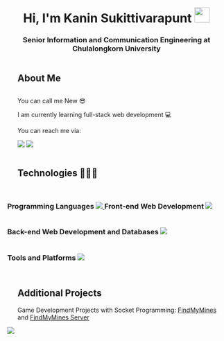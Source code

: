 <h1 align="center"><b>Hi, I'm Kanin Sukittivarapunt </b><img src="https://media.giphy.com/media/hvRJCLFzcasrR4ia7z/giphy.gif" width="35"></h1>
<h3 align="center">Senior Information and Communication Engineering at Chulalongkorn University</h3>

<div id="user-content-toc">
  <ul align="left">
    <summary><h2 style="display: inline-block">About Me</h2></summary>
    <p>You can call me New 😎</p>
    <p>I am currently learning full-stack web development 💻</p>
    <p>You can reach me via:</p>
    <a href="https://www.linkedin.com/in/kanin-sukittivarapunt"><img src="https://go-skill-icons.vercel.app/api/icons?i=linkedin" /></a>
    <a href="mailto:kanin.suk@outlook.com"><img src="https://go-skill-icons.vercel.app/api/icons?i=outlook" /></a>
  </ul>
</div>

<div id="user-content-toc">
  <ul align="left">
    <summary><h2 style="display: inline-block">Technologies 🧑🏻‍💻</h2></summary>
  </ul>
  <h3 style="display: inline-block">Programming Languages</h3>
  <a href="https://skillicons.dev">
    <img src="https://go-skill-icons.vercel.app/api/icons?i=py,java,js,go,cs" />
  </a>
  <h3 style="display: inline-block">Front-end Web Development</h3>
  <a href="https://skillicons.dev">
    <img src="https://go-skill-icons.vercel.app/api/icons?i=html,css,js,ts,react,nextjs,tailwind" />
  </a>
  <h3 style="display: inline-block">Back-end Web Development and Databases</h3>
  <a href="https://skillicons.dev">
    <img src="https://go-skill-icons.vercel.app/api/icons?i=go,nodejs,prisma,mysql,sqlserver,mongo" />
  </a>
  <h3 style="display: inline-block">Tools and Platforms</h3>
  <a href="https://skillicons.dev">
    <img src="https://go-skill-icons.vercel.app/api/icons?i=git,docker,githubactions,linux,digitalocean,azure,figma,postman" />
  </a>
</div>

<div id="user-content-toc">
  <ul align="left">
    <summary><h2 style="display: inline-block">Additional Projects</h2></summary>
      <span>Game Development Projects with Socket Programming:</span> <a href="https://bitbucket.org/netcentric/findmymines/src/master/">FindMyMines</a> and <a href="https://bitbucket.org/netcentric/fmm_be/src/master/">FindMyMines Server</a>
  </ul>
  <a href="https://skillicons.dev">
    <img src="https://skillicons.dev/icons?i=bitbucket,cs,unity" />
  </a>
</div>




<!--
**Kaninboy/Kaninboy** is a ✨ _special_ ✨ repository because its `README.md` (this file) appears on your GitHub profile.

Here are some ideas to get you started:

- 🔭 I’m currently working on ...
- 🌱 I’m currently learning ...
- 👯 I’m looking to collaborate on ...
- 🤔 I’m looking for help with ...
- 💬 Ask me about ...
- 📫 How to reach me: ...
- 😄 Pronouns: ...
- ⚡ Fun fact: ...
-->
